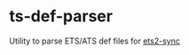 # ts-def-parser
Utility to parse ETS/ATS def files for [ets2-sync](https://github.com/ft-t/ets2-sync)

